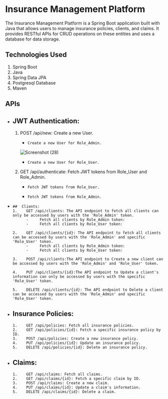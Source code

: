 # Insurance Management Platform
The Insurance Management Platform is a Spring Boot application built with Java that allows users to manage insurance policies, clients, and claims. It provides RESTful APIs for CRUD operations on these entities and uses a database for data storage.

## Technologies Used
1.  Spring Boot
2.  Java
3.  Spring Data JPA
4.  Postgresql Database
5.  Maven

## APIs
-   ## JWT Authentication:
      1)    POST /api/new: Create a new User.
            -     Create a new User for Role_Admin.
            
            ![Screenshot (28)](https://user-images.githubusercontent.com/54321306/231414612-985a9a97-55a3-4e91-86d8-eaf0eccfa3df.png)

            -     Create a new User for Role_User.    
      2.    GET /api/authenticate: Fetch JWT tokens from  Role_User and Role_Admin. 
            -     Fetch JWT tokens from Role_User.
            -     Fetch JWT tokens from Role_Admin.
-     ##  Clients:
      1.    GET /api/clients: The API endpoint to fetch all clients can only be accessed by users with the 'Role_Admin' token.
            -     Fetch all clients by Role_Admin token:
            -     Fetch all clients by Role_User token:
            
      2.    GET /api/clients/{id}: The API endpoint to fetch all clients can be accessed by users with the 'Role_Admin' and specific 'Role_User' token.
            -     Fetch all clients by Role_Admin token:
            -     Fetch all clients by Role_User token:
            
      3.    POST /api/clients:The API endpoint to Create a new client can be accessed by users with the 'Role_Admin' and 'Role_User' token.
     
      4.    PUT /api/clients/{id}:The API endpoint to Update a client's information can only be accessed by users with the specific 'Role_User' token.
      
      5.    DELETE /api/clients/{id}: The API endpoint to Delete a client can be accessed by users with the 'Role_Admin' and specific 'Role_User' token.
      
- ##  Insurance Policies:
      1.    GET /api/policies: Fetch all insurance policies.
      2.    GET /api/policies/{id}: Fetch a specific insurance policy by ID.
      3.    POST /api/policies: Create a new insurance policy.
      4.    PUT /api/policies/{id}: Update an insurance policy.
      5.    DELETE /api/policies/{id}: Delete an insurance policy.
      
- ##  Claims:
      1.    GET /api/claims: Fetch all claims.
      2.    GET /api/claims/{id}: Fetch a specific claim by ID.
      3.    POST /api/claims: Create a new claim.
      4.    PUT /api/claims/{id}: Update a claim's information.
      5.    DELETE /api/claims/{id}: Delete a claim.
